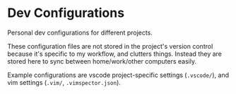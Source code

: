 # Dev Configurations

Personal dev configurations for different projects.

These configuration files are not stored in the project's version control because it's specific to my workflow, and clutters things.
Instead they are stored here to sync between home/work/other computers easily.

Example configurations are vscode project-specific settings (`.vscode/`), and vim settings (`.vim/`, `.vimspector.json`).

